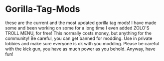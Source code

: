 # Gorilla-Tag-Mods
these are the current and the most updated gorilla tag mods! I have made some and been working on some for a long time
I even added ZOLO'S TROLL MENU, for free! This normally costs money, but anything for the community!
Be careful, you can get banned for modding. Use in private lobbies and make sure everyone is ok with you modding. Please be careful with the kick gun, you have as much power as you behold. Anyway, have fun!
